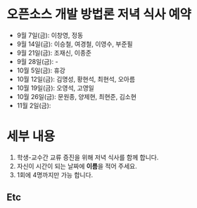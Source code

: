 # 오픈소스 개발 방법론 저녁 식사 예약 #
  * 9월 7일(금): 이창영, 정동
  * 9월 14일(금): 이승철, 여경철, 이영수, 부준필
  * 9월 21일(금): 조재신, 이종준
  * 9월 28일(금):  -
  * 10월 5일(금): 휴강
  * 10월 12일(금): 김명성, 황현석, 최현석, 오아름
  * 10월 19일(금): 오영석, 고영일
  * 10월 26일(금): 문원종, 양제현, 최현준, 김소현
  * 11월 2일(금):

# 세부 내용 #
  1. 학생-교수간 교류 증진을 위해 저녁 식사를 함께 합니다.
  1. 자신이 시간이 되는 날짜에 **이름**을 적어 주세요.
  1. 1회에 4명까지만 가능 합니다.

## Etc ##




